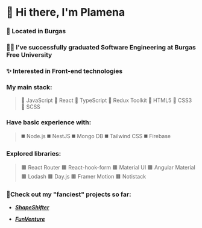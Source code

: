 # 👋 Hi there, I'm Plamena

### 🌊 Located in Burgas

### :woman_student: I've successfully graduated Software Engineering at Burgas Free University

### :sparkles: Interested in Front-end technologies

### My main stack:
>  🔲 JavaScript
>  🔲 React
>  🔲 TypeScript
>  🔲 Redux Toolkit
>  🔲 HTML5
>  🔲 CSS3
>  🔲 SCSS


### Have basic experience with:
> ◼️ Node.js
> ◼️ NestJS
> ◼️ Mongo DB
> ◼️ Tailwind CSS
> ◼️ Firebase

###  Explored libraries:
> 🟫 React Router
> 🟫 React-hook-form
> 🟫 Material UI
> 🟫 Angular Material
> 🟫 Lodash
> 🟫 Day.js
> 🟫  Framer Motion
> 🟫 Notistack


### 🌱Check out my "fanciest" projects so far:
- ***[ShapeShifter](https://github.com/Plamena37/Shape-Shifter)***

- ***[FunVenture](https://github.com/Plamena37/Funventure)***



